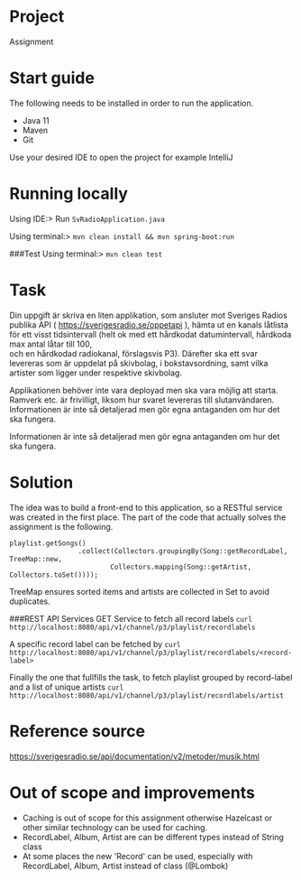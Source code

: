 Project
========================================================================================================================
Assignment

Start guide
========================================================================================================================
The following needs to be installed in order to run the application.

* Java 11
* Maven
* Git

Use your desired IDE to open the project for example IntelliJ

Running locally 
========================================================================================================================
Using IDE:> Run `SvRadioApplication.java `

Using terminal:> `mvn clean install && mvn spring-boot:run`

###Test
Using terminal:> `mvn clean test`

Task
========================================================================================================================

Din uppgift är skriva en liten applikation, som ansluter mot Sveriges Radios publika API ( https://sverigesradio.se/oppetapi ), 
hämta ut en kanals låtlista för ett visst tidsintervall (helt ok med ett hårdkodat datumintervall, hårdkoda max antal låtar till 100,  
och en hårdkodad radiokanal, förslagsvis P3). Därefter ska ett svar levereras som är uppdelat på skivbolag, i bokstavsordning, 
samt vilka artister som ligger under respektive skivbolag.

Applikationen behöver inte vara deployad men ska vara möjlig att starta.
Ramverk etc. är frivilligt, liksom hur svaret levereras till slutanvändaren.
Informationen är inte så detaljerad men gör egna antaganden om hur det ska fungera.

Informationen är inte så detaljerad men gör egna antaganden om hur det ska fungera.

Solution
========================================================================================================================

The idea was to build a front-end to this application, so a RESTful service was created in the first place. The part of 
the code that actually solves the assignment is the following. 

```
playlist.getSongs()
                 .collect(Collectors.groupingBy(Song::getRecordLabel, TreeMap::new,
                         Collectors.mapping(Song::getArtist, Collectors.toSet())));
```
TreeMap ensures sorted items and artists are collected in Set to avoid duplicates.

###REST API Services
GET Service to fetch all record labels
`curl http://localhost:8080/api/v1/channel/p3/playlist/recordlabels`

A specific record label can be fetched by 
`curl http://localhost:8080/api/v1/channel/p3/playlist/recordlabels/<record-label>`

Finally the one that fullfills the task, to fetch playlist grouped by record-label and a list of unique artists
`curl http://localhost:8080/api/v1/channel/p3/playlist/recordlabels/artist`

Reference source
========================================================================================================================
https://sverigesradio.se/api/documentation/v2/metoder/musik.html

Out of scope and improvements
========================================================================================================================
* Caching is out of scope for this assignment otherwise Hazelcast or other similar technology can be used for caching.
* RecordLabel, Album, Artist are can be different types instead of String class
* At some places the new 'Record' can be used, especially with RecordLabel, Album, Artist instead of class (@Lombok) 
